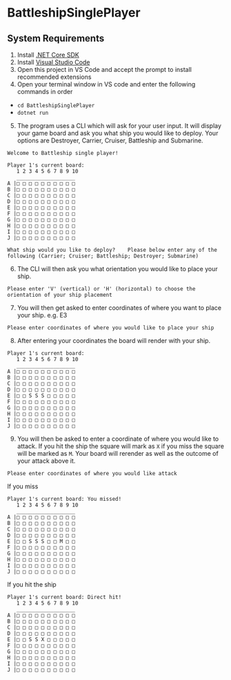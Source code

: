 # BattleshipSinglePlayer
## System Requirements
1. Install [.NET Core SDK](https://dotnet.microsoft.com/download)
2. Install [Visual Studio Code](https://code.visualstudio.com/)
3. Open this project in VS Code and accept the prompt to install recommended extensions
4. Open your terminal window in VS code and enter the following commands in order
  - ```cd BattleshipSinglePlayer```
  - ```dotnet run```
5. The program uses a CLI which will ask for your user input. It will display your game board and ask you what ship you would like to deploy. Your options are Destroyer, Carrier, Cruiser, Battleship and Submarine.
```
Welcome to Battleship single player!

Player 1's current board: 
   1 2 3 4 5 6 7 8 9 10 
   ___________________
A |□ □ □ □ □ □ □ □ □ □ 
B |□ □ □ □ □ □ □ □ □ □ 
C |□ □ □ □ □ □ □ □ □ □ 
D |□ □ □ □ □ □ □ □ □ □ 
E |□ □ □ □ □ □ □ □ □ □ 
F |□ □ □ □ □ □ □ □ □ □ 
G |□ □ □ □ □ □ □ □ □ □ 
H |□ □ □ □ □ □ □ □ □ □ 
I |□ □ □ □ □ □ □ □ □ □ 
J |□ □ □ □ □ □ □ □ □ □ 

What ship would you like to deploy?    Please below enter any of the following (Carrier; Cruiser; Battleship; Destroyer; Submarine)
```
6. The CLI will then ask you what orientation you would like to place your ship. 
```
Please enter 'V' (vertical) or 'H' (horizontal) to choose the orientation of your ship placement
```
7. You will then get asked to enter coordinates of where you want to place your ship. e.g. E3
```
Please enter coordinates of where you would like to place your ship
```
8. After entering your coordinates the board will render with your ship.
```
Player 1's current board: 
   1 2 3 4 5 6 7 8 9 10 
   ___________________
A |□ □ □ □ □ □ □ □ □ □ 
B |□ □ □ □ □ □ □ □ □ □ 
C |□ □ □ □ □ □ □ □ □ □ 
D |□ □ □ □ □ □ □ □ □ □ 
E |□ □ S S S □ □ □ □ □ 
F |□ □ □ □ □ □ □ □ □ □ 
G |□ □ □ □ □ □ □ □ □ □ 
H |□ □ □ □ □ □ □ □ □ □ 
I |□ □ □ □ □ □ □ □ □ □ 
J |□ □ □ □ □ □ □ □ □ □ 
```
9. You will then be asked to enter a coordinate of where you would like to attack. If you hit the ship the square will mark as ```X``` if you miss the square will be marked as ```M```. Your board will rerender as well as the outcome of your attack above it.
```
Please enter coordinates of where you would like attack
```
If you miss
```
Player 1's current board: You missed!
   1 2 3 4 5 6 7 8 9 10 
   ___________________
A |□ □ □ □ □ □ □ □ □ □ 
B |□ □ □ □ □ □ □ □ □ □ 
C |□ □ □ □ □ □ □ □ □ □ 
D |□ □ □ □ □ □ □ □ □ □ 
E |□ □ S S S □ □ M □ □ 
F |□ □ □ □ □ □ □ □ □ □ 
G |□ □ □ □ □ □ □ □ □ □ 
H |□ □ □ □ □ □ □ □ □ □ 
I |□ □ □ □ □ □ □ □ □ □ 
J |□ □ □ □ □ □ □ □ □ □ 
```
If you hit the ship
```
Player 1's current board: Direct hit!
   1 2 3 4 5 6 7 8 9 10 
   ___________________
A |□ □ □ □ □ □ □ □ □ □ 
B |□ □ □ □ □ □ □ □ □ □ 
C |□ □ □ □ □ □ □ □ □ □ 
D |□ □ □ □ □ □ □ □ □ □ 
E |□ □ S S X □ □ □ □ □ 
F |□ □ □ □ □ □ □ □ □ □ 
G |□ □ □ □ □ □ □ □ □ □ 
H |□ □ □ □ □ □ □ □ □ □ 
I |□ □ □ □ □ □ □ □ □ □ 
J |□ □ □ □ □ □ □ □ □ □ 
```

